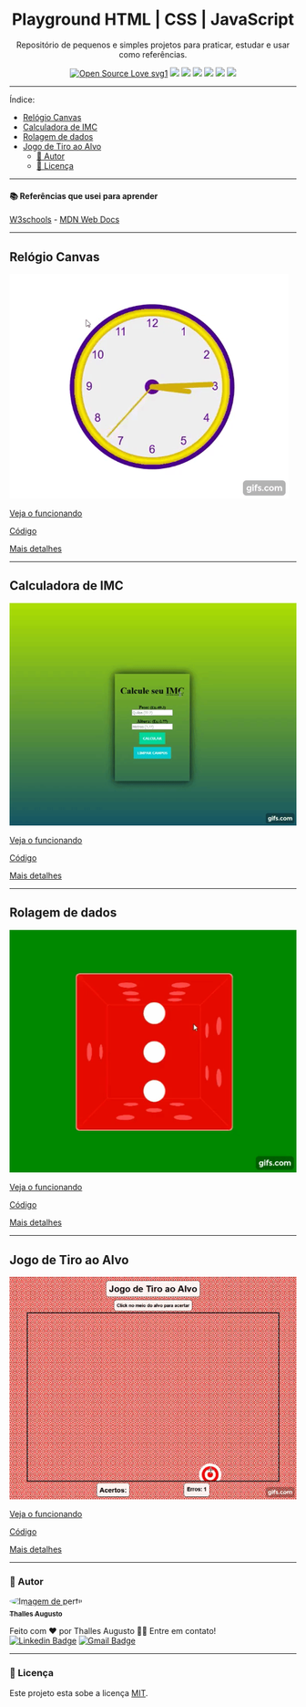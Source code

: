 <h1 align="center"> Playground HTML | CSS | JavaScript </h1>
<p align="center"> Repositório de pequenos e simples projetos para praticar, estudar e usar como referências.</p>

<div align="center">
  
[![Open Source Love svg1](https://badges.frapsoft.com/os/v1/open-source.svg?v=103)](https://github.com/ellerbrock/open-source-badges/) ![](https://img.shields.io/static/v1?label=licence&message=mit&color=green&style=for-the-badge) ![](https://img.shields.io/static/v1?label=Made%20with&message=HTML5&color=E34F26&style=for-the-badge&logo=html5) ![](https://img.shields.io/static/v1?label=Made%20with&message=CSS3&color=1572B6&style=for-the-badge&logo=css3) ![](https://img.shields.io/static/v1?label=Made%20with&message=JavaScript&color=F7DF1E&style=for-the-badge&logo=javascript) ![](https://img.shields.io/static/v1?label=Made%20with&message=Markdown&color=000&style=for-the-badge&logo=markdown) ![](https://img.shields.io/static/v1?label=made%20with&message=sass&color=CC6699&style=for-the-badge&logo=sass)

</div>

---

Índice:

- [Relógio Canvas <a name="relogio-canvas"></a>](#relógio-canvas-)
- [Calculadora de IMC <a name="calculadora-de-imc"></a>](#calculadora-de-imc-)
- [Rolagem de dados <a name="rolagem-de-dados"></a>](#rolagem-de-dados-)
- [Jogo de Tiro ao Alvo <a name="jogo-de-tiro-ao-alvo"></a>](#jogo-de-tiro-ao-alvo-)
  - [👷 Autor](#-autor)
  - [📝 Licença](#-licença)

---

#### 📚 Referências que usei para aprender  

[W3schools](https://www.w3schools.com) -
[MDN Web Docs](https://developer.mozilla.org/pt-BR)

---

## Relógio Canvas <a name="relogio-canvas"></a>
<a href="https://github.com/ThesllaDev/Simple-Projects/blob/master/Relogio-Canvas/README-RELOGIO-CANVAS.md" >![](./Relogio-Canvas/assets/img/banner-relogio-canvas.gif)</a>

<a href="https://codepen.io/theslladev/full/RwoqpyW" target="_blank">Veja o funcionando </a>

[Código](https://github.com/ThesllaDev/Simple-Projects/blob/master/Relogio-Canvas)

[Mais detalhes](https://github.com/ThesllaDev/Simple-Projects/blob/master/Relogio-Canvas/README-RELOGIO-CANVAS.md)

---

## Calculadora de IMC <a name="calculadora-de-imc"></a>
<a href="https://github.com/ThesllaDev/Simple-Projects/blob/master/Calculadora-de-IMC/README-CALCULADORA-DE-IMC.md" >![](./Calculadora-de-IMC/assets/img/banner-calculadora-de-imc.gif)</a>

<a href="https://codepen.io/theslladev/full/yLVGBex" target="_blank">Veja o funcionando </a>

[Código](https://github.com/ThesllaDev/Simple-Projects/tree/master/Calculadora-de-IMC)

[Mais detalhes](https://github.com/ThesllaDev/Simple-Projects/blob/master/Calculadora-de-IMC/README-CALCULADORA-DE-IMC.md)

---

## Rolagem de dados <a name="rolagem-de-dados"></a>
<a href="https://github.com/ThesllaDev/Simple-Projects/blob/master/Rolagem-de-Dados/README-ROLAGEM-DE-DADOS.md" >![](./Rolagem-de-Dados/assets/img/banner-rolagem-de-dados.gif)</a>

<a href="https://codepen.io/theslladev/full/NWbZabZ" target="_blank">Veja o funcionando </a>

[Código](https://github.com/ThesllaDev/Simple-Projects/blob/master/Rolagem-de-Dados)

[Mais detalhes](https://github.com/ThesllaDev/Simple-Projects/blob/master/Rolagem-de-Dados/README-ROLAGEM-DE-DADOS.md)

---

## Jogo de Tiro ao Alvo <a name="jogo-de-tiro-ao-alvo"></a>
<a href="https://github.com/ThesllaDev/Simple-Projects/tree/master/Jogo-de-Tiro-ao-Alvo/README-JOGO-DE-TIRO-AO-ALVO.md" >![](./Jogo-de-Tiro-ao-Alvo/assets/img/banner-jogo-de-tiro-ao-alvo.gif)</a>

<a href="https://codepen.io/theslladev/full/BapBvbw" target="_blank">Veja o funcionando </a>

[Código](https://github.com/ThesllaDev/Simple-Projects/tree/master/Jogo-de-Tiro-ao-Alvo)

[Mais detalhes](https://github.com/ThesllaDev/Simple-Projects/tree/master/Jogo-de-Tiro-ao-Alvo/README-JOGO-DE-TIRO-AO-ALVO.md)

---

### 👷 Autor

<a href="https://github.com/ThesllaDev">
 <img style="border-radius:50%;" src="https://avatars2.githubusercontent.com/u/61105850?v=4" width="100px;" alt="Imagem de perfil"/>
 <br />
 <sub><b>Thalles Augusto</b></sub></a>


Feito com ❤️ por Thalles Augusto 👋🏽 Entre em contato! <br/>
 [![Linkedin Badge](https://img.shields.io/badge/-Thalles-blue?style=flat-square&logo=Linkedin&logoColor=white&link=https://www.linkedin.com/in/thalles-augusto/)](https://www.linkedin.com/in/tgmarinho/) 
[![Gmail Badge](https://img.shields.io/badge/-ThesllaDev@gmail.com-c14438?style=flat-square&logo=Gmail&logoColor=white&link=mailto:ThesllaDev@gmail.com)](mailto:ThesllaDev@gmail.com)

---

### 📝 Licença

Este projeto esta sobe a licença [MIT](./LICENSE).
